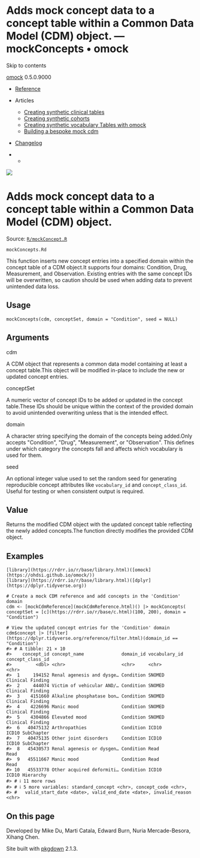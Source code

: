 # Adds mock concept data to a concept table within a Common Data Model (CDM) object. — mockConcepts • omock

Skip to contents

[omock](../index.html) 0.5.0.9000

  * [Reference](../reference/index.html)
  * Articles
    * [Creating synthetic clinical tables](../articles/a01_Creating_synthetic_clinical_tables.html)
    * [Creating synthetic cohorts](../articles/a02_Creating_synthetic_cohorts.html)
    * [Creating synthetic vocabulary Tables with omock](../articles/a03_Creating_a_synthetic_vocabulary.html)
    * [Building a bespoke mock cdm](../articles/a04_Building_a_bespoke_mock_cdm.html)
  * [Changelog](../news/index.html)


  *   * [](https://github.com/ohdsi/omock/)



![](../logo.png)

# Adds mock concept data to a concept table within a Common Data Model (CDM) object.

Source: [`R/mockConcept.R`](https://github.com/ohdsi/omock/blob/main/R/mockConcept.R)

`mockConcepts.Rd`

This function inserts new concept entries into a specified domain within the concept table of a CDM object.It supports four domains: Condition, Drug, Measurement, and Observation. Existing entries with the same concept IDs will be overwritten, so caution should be used when adding data to prevent unintended data loss.

## Usage
    
    
    mockConcepts(cdm, conceptSet, domain = "Condition", seed = NULL)

## Arguments

cdm
    

A CDM object that represents a common data model containing at least a concept table.This object will be modified in-place to include the new or updated concept entries.

conceptSet
    

A numeric vector of concept IDs to be added or updated in the concept table.These IDs should be unique within the context of the provided domain to avoid unintended overwriting unless that is the intended effect.

domain
    

A character string specifying the domain of the concepts being added.Only accepts "Condition", "Drug", "Measurement", or "Observation". This defines under which category the concepts fall and affects which vocabulary is used for them.

seed
    

An optional integer value used to set the random seed for generating reproducible concept attributes like `vocabulary_id` and `concept_class_id`. Useful for testing or when consistent output is required.

## Value

Returns the modified CDM object with the updated concept table reflecting the newly added concepts.The function directly modifies the provided CDM object.

## Examples
    
    
    [library](https://rdrr.io/r/base/library.html)([omock](https://ohdsi.github.io/omock/))
    [library](https://rdrr.io/r/base/library.html)([dplyr](https://dplyr.tidyverse.org))
    
    # Create a mock CDM reference and add concepts in the 'Condition' domain
    cdm <- [mockCdmReference](mockCdmReference.html)() |> mockConcepts(
    conceptSet = [c](https://rdrr.io/r/base/c.html)(100, 200), domain = "Condition")
    
    # View the updated concept entries for the 'Condition' domain
    cdm$concept |> [filter](https://dplyr.tidyverse.org/reference/filter.html)(domain_id == "Condition")
    #> # A tibble: 21 × 10
    #>    concept_id concept_name              domain_id vocabulary_id concept_class_id
    #>         <dbl> <chr>                     <chr>     <chr>         <chr>           
    #>  1     194152 Renal agenesis and dysge… Condition SNOMED        Clinical Finding
    #>  2     444074 Victim of vehicular AND/… Condition SNOMED        Clinical Finding
    #>  3    4151660 Alkaline phosphatase bon… Condition SNOMED        Clinical Finding
    #>  4    4226696 Manic mood                Condition SNOMED        Clinical Finding
    #>  5    4304866 Elevated mood             Condition SNOMED        Clinical Finding
    #>  6   40475132 Arthropathies             Condition ICD10         ICD10 SubChapter
    #>  7   40475135 Other joint disorders     Condition ICD10         ICD10 SubChapter
    #>  8   45430573 Renal agenesis or dysgen… Condition Read          Read            
    #>  9   45511667 Manic mood                Condition Read          Read            
    #> 10   45533778 Other acquired deformiti… Condition ICD10         ICD10 Hierarchy 
    #> # ℹ 11 more rows
    #> # ℹ 5 more variables: standard_concept <chr>, concept_code <chr>,
    #> #   valid_start_date <date>, valid_end_date <date>, invalid_reason <chr>
    
    

## On this page

Developed by Mike Du, Marti Catala, Edward Burn, Nuria Mercade-Besora, Xihang Chen.

Site built with [pkgdown](https://pkgdown.r-lib.org/) 2.1.3.
